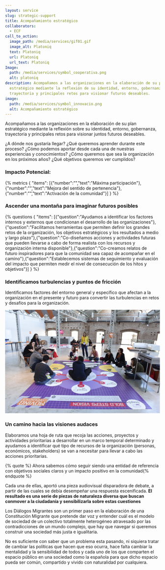 ```yaml
---
layout: service
slug: strategic-support
title: Acompañamiento estratégico
collaborators:
  - ECF
call_to_action:
  image_path: /media/services/gif01.gif
  image_alt: Platoniq
  text: Platoniq
  url: Platoniq
  url_text: Platoniq
Image:
  path: /media/services/symbol_cooperativa.png
  alt: platoniq
description: Acompañamos a las organizaciones en la elaboración de su plan
  estratégico mediante la reflexión de su identidad, entorno, gobernanza,
  trayectoria y principales retos para visionar futuros deseables.
image:
  path: /media/services/symbol_innovacio.png
  alt: Acompañamiento estratégico
---
```

<!--StartFragment-->

Acompañamos a las organizaciones en la elaboración de su plan estratégico mediante la reflexión sobre su identidad, entorno, gobernanza, trayectoria y principales retos para visionar juntos futuros deseables.

¿A dónde nos gustaría llegar? ¿Qué queremos aprender durante este proceso? ¿Cómo podemos aportar desde cada una de nuestras experiencias y conocimientos? ¿Cómo queremos que sea la organización en los próximos años? ¿Qué objetivos queremos ver cumplidos?

### Impacto Potencial:

{% metrics { "items": [{"number":"","text":"Máxima participación"},{"number":"","text":"Mejora del sentido de pertenencia"},{"number":"","text":"Activación de la comunidad"}] } %}

### Ascender una montaña para imaginar futuros posibles

{% questions { "items": [{"question":"Ayudamos a identificar los factores internos y externos que condicionan el desarrollo de las organizaciones"},{"question":"Facilitamos herramientas que permiten definir los grandes retos de la organización, los objetivos estratégicos y los resultados a medio y largo plazo"},{"question":"Co-diseñamos acciones y actividades futuras que pueden llevarse a cabo de forma realista con los recursos y organización interna disponible"},{"question":"Co-creamos relatos de futuro inspiradores para que la comunidad sea capaz de acompañar en el camino"},{"question":"Establecemos sistemas de seguimiento y evaluación del impacto que permiten medir el nivel de consecución de los hitos y objetivos"}] } %}

### Identificamos turbulencias y puntos de fricción

Identificamos factores del entorno general y específico que afectan a la organización en el presente y futuro para convertir las turbulencias en retos y desafíos para la organización.

![Bold visions en Idea Camp](/media/idea_camp_2017_ii_0023.jpg "Bold Visions en Idea Camp")

### Un camino hacia las visiones audaces

Elaboramos una hoja de ruta que recoja las acciones, proyectos y actividades prioritarias a desarrollar en un marco temporal determinado y ayudamos a identificar qué tipo de recursos de la organización (personas, económicos, stakeholders) se van a necesitar para llevar a cabo las acciones prioritarias.

{% quote %} Ahora sabemos cómo seguir siendo una entidad de referencia con objetivos sociales claros y un impacto positivo en la comunidad{% endquote %}

Cada una de ellas, aportó una pieza audiovisual disparadora de debate, a partir de las cuales se debía desempeñar una respuesta escenificada. **El resultado es una serie de piezas de naturaleza diversa que buscan conmover a la ciudadanía y sensibilizarla sobre estas cuestiones**

Los Diálogos Migrantes son un primer paso en la elaboración de una Constitución Migrante que pretende dar voz y entender cuál es el modelo de sociedad de un colectivo totalmente heterogéneo atravesado por las contradicciones de un mundo complejo, que hay que navegar si queremos construir una sociedad más justa e igualitaria.

No es suficiente con saber que un problema esta pasando, ni siquiera tratar de cambiar las políticas que hacen que eso ocurra, hace falta cambiar la mentalidad y la sensibilidad de todos y cada uno de los que comparten el espacio público en una sociedad como la española para que dicho espacio pueda ser común, compartido y vivido con naturalidad por cualquiera.

<!--EndFragment-->
